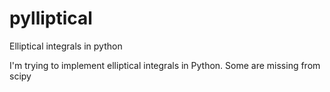 # pylliptical
Elliptical integrals in python

I'm trying to implement elliptical integrals in Python. Some are missing from scipy
